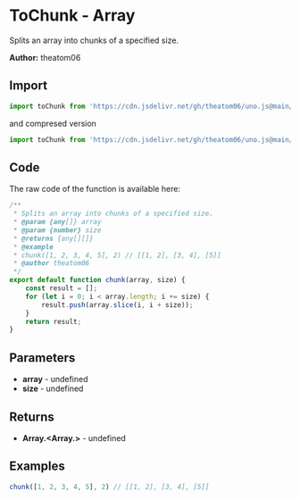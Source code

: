 # ToChunk - Array
Splits an array into chunks of a specified size.

**Author:** theatom06

## Import 

```js
import toChunk from 'https://cdn.jsdelivr.net/gh/theatom06/uno.js@main/lib/Array/toChunk.js';
```
and compresed version
```js
import toChunk from 'https://cdn.jsdelivr.net/gh/theatom06/uno.js@main/lib/Array/toChunk.min.js';
```

## Code
The raw code of the function is available here:
```js
/**
 * Splits an array into chunks of a specified size.
 * @param {any[]} array
 * @param {number} size
 * @returns {any[][]}
 * @example
 * chunk([1, 2, 3, 4, 5], 2) // [[1, 2], [3, 4], [5]]
 * @author theatom06
 */
export default function chunk(array, size) {
    const result = [];
    for (let i = 0; i < array.length; i += size) {
        result.push(array.slice(i, i + size));
    }
    return result;
}
```

## Parameters
* **array** - undefined
* **size** - undefined


## Returns
* **Array.<Array.<any>>** - undefined


## Examples
```js
chunk([1, 2, 3, 4, 5], 2) // [[1, 2], [3, 4], [5]]

```